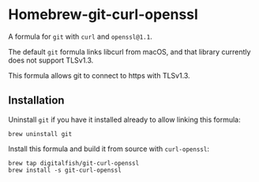 # Homebrew-git-curl-openssl

A formula for `git` with `curl` and `openssl@1.1`.

The default `git` formula links libcurl from macOS, and that library currently does not support TLSv1.3.

This formula allows git to connect to https with TLSv1.3.

## Installation

Uninstall `git` if you have it installed already to allow linking this formula:

```shell
brew uninstall git
```

Install this formula and build it from source with `curl-openssl`:

```shell
brew tap digitalfish/git-curl-openssl
brew install -s git-curl-openssl
```
